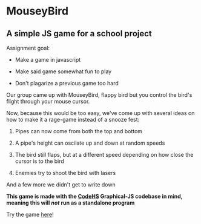 # MouseyBird

## A simple JS game for a school project

Assignment goal:

* Make a game in javascript

* Make said game somewhat fun to play

* Don't plagarize a previous game too hard

Our group came up with MouseyBird, flappy bird but you control the bird's flight through your mouse cursor.

Now, because this would be too easy, we've come up with several ideas on how to make it a rage-game instead of a snooze fest:

1. Pipes can now come from both the top and bottom

1. A pipe's height can oscilate up and down at random speeds

1. The bird still flaps, but at a different speed depending on how close the cursor is to the bird

1. Enemies try to shoot the bird with lasers

And a few more we didn't get to write down

**This game is made with the [CodeHS](codehs.com) Graphical-JS codebase in mind, meaning this will ___not___ run as a standalone program**

Try the game [here](https://codehs.com/sandbox/codingconnor/mouseybird/run)!
